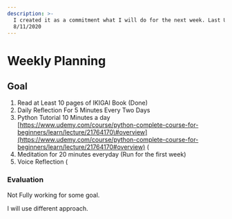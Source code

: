 ```yaml
---
description: >-
  I created it as a commitment what I will do for the next week. Last Update:
  8/11/2020
---
```


# Weekly Planning

## Goal

1. Read at Least 10 pages of IKIGAI Book \(Done\)
2. Daily Reflection For 5 Minutes Every Two Days 
3. Python Tutorial 10 Minutes a day [https://www.udemy.com/course/python-complete-course-for-beginners/learn/lecture/21764170\#overview](https://www.udemy.com/course/python-complete-course-for-beginners/learn/lecture/21764170#overview) \(
4. Meditation for 20 minutes everyday \(Run for the first week\)
5. Voice Reflection \(

### Evaluation

Not Fully working for some goal. 

I will use different approach. 



